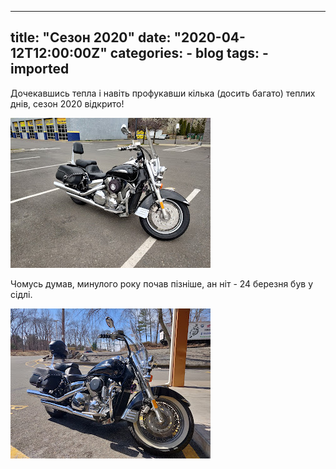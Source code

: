 
---
title: "Сезон 2020"
date: "2020-04-12T12:00:00Z"
categories:
    - blog
tags:
    - imported
---

Дочекавшись тепла і навіть профукавши кілька (досить багато) теплих днів, сезон 2020 відкрито!  


[![](thumb_00.jpg)](img00.jpg)
  

  

Чомусь думав, минулого року почав пізніше, ан ніт \- 24 березня був у сідлі.  

  


[![](thumb_01.jpg)](img01.jpg)

